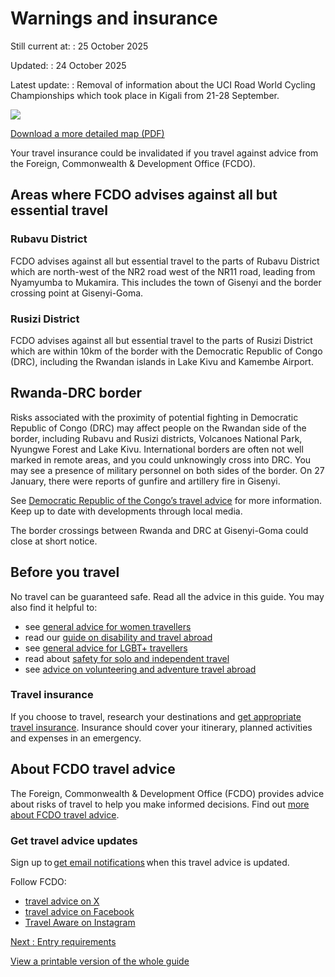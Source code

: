 # Warnings and insurance

Still current at:
:   25 October 2025

Updated:
:   24 October 2025

Latest update:
:   Removal of information about the UCI Road World Cycling Championships which took place in Kigali from 21-28 September.

![](https://assets.publishing.service.gov.uk/media/67f05c1e22a7bab256d956cf/Annex_A_FCDO__TA__100_-_Rwanda_Travel_Advice_Ed4__WEB_.jpg)


[Download a more detailed map (PDF)](https://assets.publishing.service.gov.uk/media/67f05c1eba15e341025cf023/Annex_A_FCDO__TA__100_-_Rwanda_Travel_Advice_Ed4.pdf)

Your travel insurance could be invalidated if you travel against advice from the Foreign, Commonwealth & Development Office (FCDO).

## Areas where FCDO advises against all but essential travel

### Rubavu District

FCDO advises against all but essential travel to the parts of Rubavu District which are north-west of the NR2 road west of the NR11 road, leading from Nyamyumba to Mukamira. This includes the town of Gisenyi and the border crossing point at Gisenyi-Goma.

### Rusizi District

FCDO advises against all but essential travel to the parts of Rusizi District which are within 10km of the border with the Democratic Republic of Congo (DRC), including the Rwandan islands in Lake Kivu and Kamembe Airport.

## Rwanda-DRC border

Risks associated with the proximity of potential fighting in Democratic Republic of Congo (DRC) may affect people on the Rwandan side of the border, including Rubavu and Rusizi districts, Volcanoes National Park, Nyungwe Forest and Lake Kivu. International borders are often not well marked in remote areas, and you could unknowingly cross into DRC. You may see a presence of military personnel on both sides of the border. On 27 January, there were reports of gunfire and artillery fire in Gisenyi.

See [Democratic Republic of the Congo’s travel advice](https://www.gov.uk/foreign-travel-advice/democratic-republic-of-the-congo) for more information. Keep up to date with developments through local media.

The border crossings between Rwanda and DRC at Gisenyi-Goma could close at short notice.

## Before you travel

No travel can be guaranteed safe. Read all the advice in this guide. You may also find it helpful to:

* see [general advice for women travellers](https://www.gov.uk/guidance/advice-for-women-travelling-abroad)
* read our [guide on disability and travel abroad](https://www.gov.uk/government/publications/disabled-travellers)
* see [general advice for LGBT+ travellers](https://www.gov.uk/guidance/lesbian-gay-bisexual-and-transgender-foreign-travel-advice)
* read about [safety for solo and independent travel](https://www.gov.uk/guidance/solo-and-independent-travel)
* see [advice on volunteering and adventure travel abroad](https://www.gov.uk/guidance/safer-adventure-travel-and-volunteering-overseas)

### Travel insurance

If you choose to travel, research your destinations and [get appropriate travel insurance](https://www.gov.uk/guidance/foreign-travel-insurance). Insurance should cover your itinerary, planned activities and expenses in an emergency.

## About FCDO travel advice

The Foreign, Commonwealth & Development Office (FCDO) provides advice about risks of travel to help you make informed decisions. Find out [more about FCDO travel advice](https://www.gov.uk/guidance/about-foreign-commonwealth-development-office-travel-advice).

### Get travel advice updates

Sign up to [get email notifications](https://www.gov.uk/foreign-travel-advice/rwanda/email-signup) when this travel advice is updated.

Follow FCDO:

* [travel advice on X](https://x.com/fcdotravelgovuk)
* [travel advice on Facebook](https://www.facebook.com/FCDOTravel/)
* [Travel Aware on Instagram](https://www.instagram.com/accounts/login/?next=https%3A%2F%2Fwww.instagram.com%2Ftravelaware%2F&is_from_rle)

[Next
:
Entry requirements](/foreign-travel-advice/rwanda/entry-requirements)

[View a printable version of the whole guide](/foreign-travel-advice/rwanda/print)
